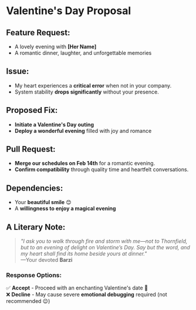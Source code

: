 # Valentine's Day Proposal

## Feature Request:
- A lovely evening with **[Her Name]**
- A romantic dinner, laughter, and unforgettable memories

## Issue:
- My heart experiences a **critical error** when not in your company.
- System stability **drops significantly** without your presence.

## Proposed Fix:
- **Initiate a Valentine's Day outing**
- **Deploy a wonderful evening** filled with joy and romance

## Pull Request:
- **Merge our schedules on Feb 14th** for a romantic evening.
- **Confirm compatibility** through quality time and heartfelt conversations.

## Dependencies:
- Your **beautiful smile** 😊
- A **willingness to enjoy a magical evening**

## A Literary Note:
> *"I ask you to walk through fire and storm with me—not to Thornfield, but to an evening of delight on Valentine’s Day. Say but the word, and my heart shall find its home beside yours at dinner."*  
> —Your devoted **Barzi**

### Response Options:
✅ **Accept** - Proceed with an enchanting Valentine's date 💖  
❌ **Decline** - May cause severe **emotional debugging** required (not recommended 😉)
